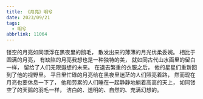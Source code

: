 ```yaml
---
title: 《月亮》明兮
date: 2023/09/21
tags:
  - 明兮
abbrlink: 11064
---
```

镂空的月亮如同漂浮在黑夜里的鹅毛，
散发出来的薄薄的月光优柔委婉。
相比于圆满的月亮，
有缺陷的月亮我想也是一种独特的美，
就如同古代山水画里的留白一样，
留给了人们无限遐想的未来。
在退去繁重的衣服之后，
他的星星们重新回到了他的视野里。
平日里忙碌的月亮给在黑夜里迷茫的人们照亮着路，
然而现在月亮也要休息一下了，
他和劳累的人们睡在一起静静地躺着高高的天上，
如同镂空了的天鹅的羽毛一样，
洁白的、透明的、自然的、充满幻想的。
